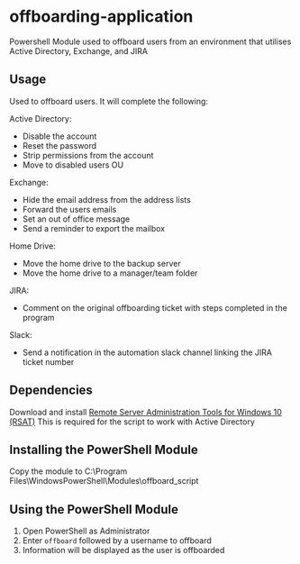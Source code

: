 # offboarding-application
Powershell Module used to offboard users from an environment that utilises Active Directory, Exchange, and JIRA
## Usage
Used to offboard users.
It will complete the following:

Active Directory:
- Disable the account
- Reset the password
- Strip permissions from the account
- Move to disabled users OU

Exchange:
- Hide the email address from the address lists
- Forward the users emails
- Set an out of office message
- Send a reminder to export the mailbox

Home Drive:
- Move the home drive to the backup server
- Move the home drive to a manager/team folder

JIRA:
- Comment on the original offboarding ticket with steps completed in the program

Slack:
- Send a notification in the automation slack channel linking the JIRA ticket number

## Dependencies
Download and install [Remote Server Administration Tools for Windows 10 (RSAT)](https://www.microsoft.com/en-us/download/details.aspx?id=45520)
This is required for the script to work with Active Directory

## Installing the PowerShell Module
Copy the module to C:\Program Files\WindowsPowerShell\Modules\offboard_script

## Using the PowerShell Module
1. Open PowerShell as Administrator
2. Enter ```offboard``` followed by a username to offboard
3. Information will be displayed as the user is offboarded
